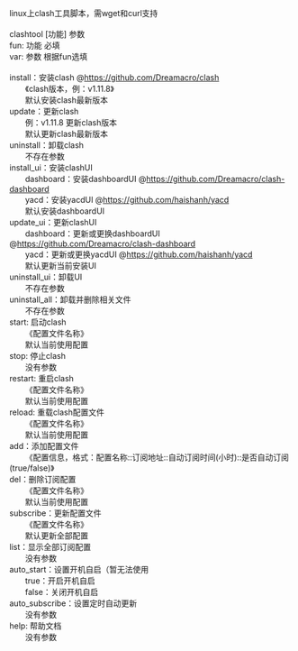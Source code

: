 linux上clash工具脚本，需wget和curl支持 <br>
 <br>
clashtool \[功能\] 参数 <br>
fun: 功能 必填 <br>
var: 参数 根据fun选填 <br>
 <br>
install：安装clash @https://github.com/Dreamacro/clash <br>
&emsp;&emsp;《clash版本，例：v1.11.8》 <br>
&emsp;&emsp;默认安装clash最新版本 <br>
update：更新clash <br>
&emsp;&emsp;例：v1.11.8 更新clash版本 <br>
&emsp;&emsp;默认更新clash最新版本 <br>
uninstall：卸载clash <br>
&emsp;&emsp;不存在参数 <br>
install_ui：安装clashUI <br>
&emsp;&emsp;dashboard：安装dashboardUI @https://github.com/Dreamacro/clash-dashboard <br>
&emsp;&emsp;yacd：安装yacdUI @https://github.com/haishanh/yacd <br>
&emsp;&emsp;默认安装dashboardUI <br>
update_ui：更新clashUI <br>
&emsp;&emsp;dashboard：更新或更换dashboardUI @https://github.com/Dreamacro/clash-dashboard <br>
&emsp;&emsp;yacd：更新或更换yacdUI @https://github.com/haishanh/yacd <br>
&emsp;&emsp;默认更新当前安装UI <br>
uninstall_ui：卸载UI <br>
&emsp;&emsp;不存在参数 <br>
uninstall_all：卸载并删除相关文件 <br>
&emsp;&emsp;不存在参数 <br>
start: 启动clash <br>
&emsp;&emsp;《配置文件名称》 <br>
&emsp;&emsp;默认当前使用配置 <br>
stop: 停止clash <br>
&emsp;&emsp;没有参数 <br>
restart: 重启clash <br>
&emsp;&emsp;《配置文件名称》 <br>
&emsp;&emsp;默认当前使用配置 <br>
reload: 重载clash配置文件 <br>
&emsp;&emsp;《配置文件名称》 <br>
&emsp;&emsp;默认当前使用配置 <br>
add：添加配置文件 <br>
&emsp;&emsp;《配置信息，格式：配置名称::订阅地址::自动订阅时间(小时)::是否自动订阅(true/false)》 <br>
del：删除订阅配置 <br>
&emsp;&emsp;《配置文件名称》 <br>
&emsp;&emsp;默认当前使用配置 <br>
subscribe：更新配置文件 <br>
&emsp;&emsp;《配置文件名称》 <br>
&emsp;&emsp;默认更新全部配置 <br>
list：显示全部订阅配置 <br>
&emsp;&emsp;没有参数 <br>
auto_start：设置开机自启（暂无法使用 <br>
&emsp;&emsp;true：开启开机自启 <br>
&emsp;&emsp;false：关闭开机自启 <br>
auto_subscribe：设置定时自动更新 <br>
&emsp;&emsp;没有参数 <br>
help: 帮助文档 <br>
&emsp;&emsp;没有参数 <br>